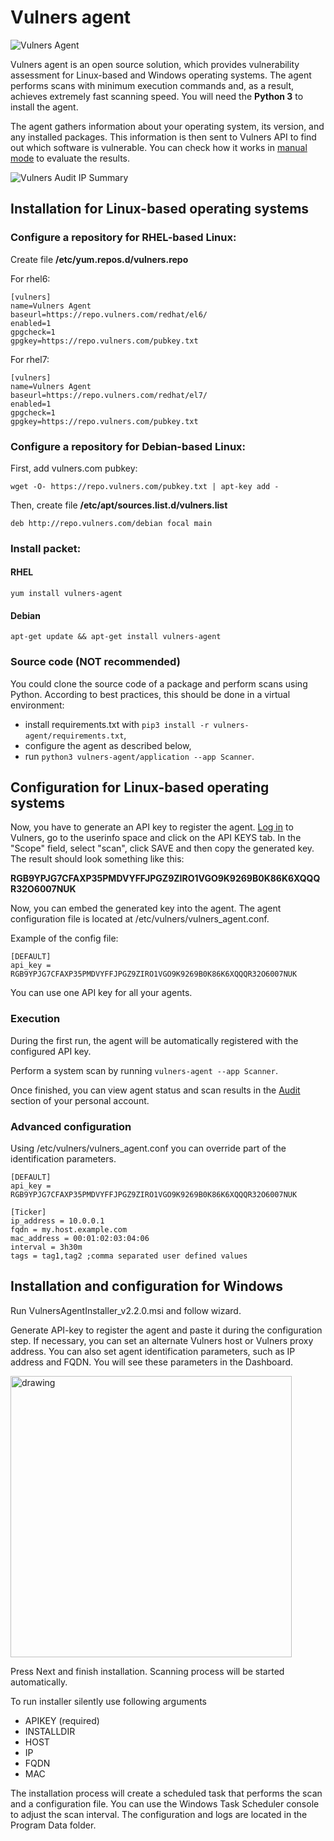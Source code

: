 # Vulners agent

![Vulners Agent](img/vulners_logo.png)

Vulners agent is an open source solution, which provides vulnerability assessment for Linux-based and Windows operating systems. The agent performs scans with minimum execution commands and, as a result, achieves extremely fast scanning speed. You will need the **Python 3** to install the agent.

The agent gathers information about your operating system, its version, and any installed packages. This information is then sent to Vulners API to find out which software is vulnerable. You can check how it works in [manual mode](https://vulners.com/audit) to evaluate the results.

![Vulners Audit IP Summary](img/audit_ipsummary.png)

## Installation for Linux-based operating systems

### Configure a repository for RHEL-based Linux:

Create file **/etc/yum.repos.d/vulners.repo**

For rhel6:

```
[vulners]
name=Vulners Agent
baseurl=https://repo.vulners.com/redhat/el6/
enabled=1
gpgcheck=1
gpgkey=https://repo.vulners.com/pubkey.txt
```

For rhel7:
```
[vulners]
name=Vulners Agent
baseurl=https://repo.vulners.com/redhat/el7/
enabled=1
gpgcheck=1
gpgkey=https://repo.vulners.com/pubkey.txt
```

### Configure a repository for Debian-based Linux:

First, add vulners.com pubkey:
```
wget -O- https://repo.vulners.com/pubkey.txt | apt-key add -
```

Then, create file **/etc/apt/sources.list.d/vulners.list**
```
deb http://repo.vulners.com/debian focal main
```

### Install packet:

#### RHEL
```yum install vulners-agent```

#### Debian
```apt-get update && apt-get install vulners-agent```

### Source code (NOT recommended)
You could clone the source code of a package and perform scans using Python. According to best practices, this should be done in a virtual environment:

* install requirements.txt with ```pip3 install -r vulners-agent/requirements.txt```,
* configure the agent as described below, 
* run ```python3 vulners-agent/application --app Scanner```.

## Configuration for Linux-based operating systems
Now, you have to generate an API key to register the agent. [Log in](https://vulners.com/userinfo) to Vulners, go to the userinfo space and click on the API KEYS tab. In the "Scope" field, select "scan", click SAVE and then copy the generated key. The result should look something like this:

**RGB9YPJG7CFAXP35PMDVYFFJPGZ9ZIRO1VGO9K9269B0K86K6XQQQR32O6007NUK**

Now, you can embed the generated key into the agent. The agent configuration file is located at /etc/vulners/vulners_agent.conf.

Example of the config file:

```
[DEFAULT]
api_key = RGB9YPJG7CFAXP35PMDVYFFJPGZ9ZIRO1VGO9K9269B0K86K6XQQQR32O6007NUK
```
You can use one API key for all your agents.

### Execution

During the first run, the agent will be automatically registered with the configured API key.

Perform a system scan by running ```vulners-agent --app Scanner```.

Once finished, you can view agent status and scan results in the [Audit](https://vulners.com/linux-scanner/audit) section of your personal account. 

### Advanced configuration

Using /etc/vulners/vulners_agent.conf you can override part of the identification parameters.

```
[DEFAULT]
api_key = RGB9YPJG7CFAXP35PMDVYFFJPGZ9ZIRO1VGO9K9269B0K86K6XQQQR32O6007NUK

[Ticker]
ip_address = 10.0.0.1
fqdn = my.host.example.com
mac_address = 00:01:02:03:04:06
interval = 3h30m
tags = tag1,tag2 ;comma separated user defined values
```

## Installation and configuration for Windows
Run VulnersAgentInstaller_v2.2.0.msi and follow wizard.

Generate API-key to register the agent and paste it during the configuration step. 
If necessary, you can set an alternate Vulners host or Vulners proxy address. You can also set agent identification parameters, such as IP address and FQDN. You will see these parameters in the Dashboard. 

<img src="img/configuration.png" alt="drawing" width="450"/>

Press Next and finish installation. Scanning process will be started automatically.

To run installer silently use following arguments
- APIKEY (required)
- INSTALLDIR
- HOST
- IP
- FQDN
- MAC

The installation process will create a scheduled task that performs the scan and a configuration file. You can use the Windows Task Scheduler console to adjust the scan interval. The configuration and logs are located in the Program Data folder. 